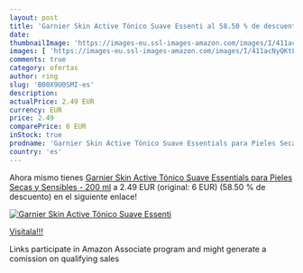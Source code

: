 ```yaml
---
layout: post
title: 'Garnier Skin Active Tónico Suave Essenti al 58.50 % de descuento'
date: 
thumbnailImage: 'https://images-eu.ssl-images-amazon.com/images/I/411acNyQKtL._SL200_.jpg'
images: [ 'https://images-eu.ssl-images-amazon.com/images/I/411acNyQKtL._SL200_.jpg' ]
comments: true
category: ofertas
author: ring
slug: 'B00X9U0SMI-es'
description:
actualPrice: 2.49 EUR
currency: EUR
price: 2.49
comparePrice: 6 EUR
inStock: true
prodname: 'Garnier Skin Active Tónico Suave Essentials para Pieles Secas y Sensibles - 200 ml'
country: 'es'
---
```


Ahora mismo tienes [Garnier Skin Active Tónico Suave Essentials para Pieles Secas y Sensibles - 200 ml](https://www.amazon.es/dp/B00X9U0SMI/?tag=tolees-21) a 2.49 EUR (original: 6 EUR) (58.50 %  de descuento) en el siguiente enlace!

[![Garnier Skin Active Tónico Suave Essenti](https://images-eu.ssl-images-amazon.com/images/I/411acNyQKtL._SL200_.jpg)](https://www.amazon.es/dp/B00X9U0SMI/?tag=tolees-21)

[Visítala!!!](https://www.amazon.es/dp/B00X9U0SMI/?tag=tolees-21)

Links participate in Amazon Associate program and might generate a comission on qualifying sales
